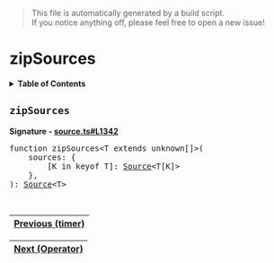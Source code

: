 > This file is automatically generated by a build script.<br>If you notice anything off, please feel free to open a new issue!

# zipSources

<details><summary><b>Table of Contents</b></summary>

1. [<code>zipSources</code>](#zipSources)</details>

## <a name="zipSources"></a><code>zipSources</code>

<b>Signature - [source.ts#L1342](..\/..\/packages\/core\/src\/source.ts#L1342)</b>

<pre>function zipSources&lt;T extends unknown[]&gt;(<br>    sources: {<br>        [K in keyof T]: <a href="00-Source.md#Source-Interface">Source</a>&lt;T[K]&gt;<br>    },<br>): <a href="00-Source.md#Source-Interface">Source</a>&lt;T&gt;</pre><br>

| [Previous \(timer\)](36-timer.md#readme) |
| --- |

<div align="right">

| [Next \(Operator\)](..\/04-api-operator\/000-Operator.md#readme) |
| --- |
</div>
